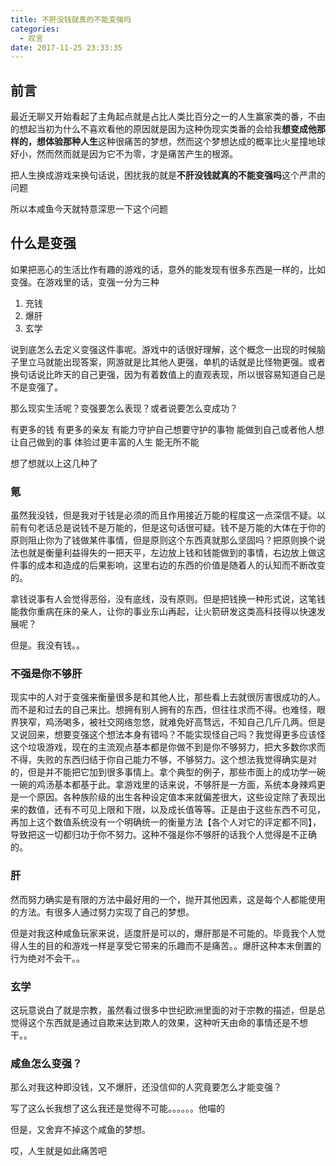 ```yaml
---
title: 不肝没钱就真的不能变强吗
categories:
  - 叹言
date: 2017-11-25 23:33:35
---
```

<p></p>
<!-- more -->

## 前言
最近无聊又开始看起了主角起点就是占比人类比百分之一的人生赢家类的番，不由的想起当初为什么不喜欢看他的原因就是因为这种伪现实类番的会给我**想变成他那样的，想体验那种人生**这种很痛苦的梦想，然而这个梦想达成的概率比火星撞地球好小，然而然而就是因为它不为零，才是痛苦产生的根源。

把人生换成游戏来换句话说，困扰我的就是**不肝没钱就真的不能变强吗**这个严肃的问题

所以本咸鱼今天就特意深思一下这个问题

## 什么是变强

如果把恶心的生活比作有趣的游戏的话，意外的能发现有很多东西是一样的，比如变强。在游戏里的话，变强一分为三种
1. 充钱
2. 爆肝
3. 玄学

说到底怎么去定义变强这件事呢。游戏中的话很好理解，这个概念一出现的时候脑子里立马就能出现答案，网游就是比其他人更强，单机的话就是比怪物更强。或者换句话说比昨天的自己更强，因为有着数值上的直观表现，所以很容易知道自己是不是变强了。

那么现实生活呢？变强要怎么表现？或者说要怎么变成功？
> 
  有更多的钱
  有更多的亲友
  有能力守护自己想要守护的事物
  能做到自己或者他人想让自己做到的事
  体验过更丰富的人生
  能无所不能

想了想就以上这几种了

### 氪
虽然我没钱，但是我对于钱是必须的而且作用接近万能的程度这一点深信不疑。以前有句老话总是说钱不是万能的，但是这句话很可疑。钱不是万能的大体在于你的原则阻止你为了钱做某件事情，但是原则这个东西真就那么坚固吗？把原则换个说法也就是衡量利益得失的一把天平，左边放上钱和钱能做到的事情，右边放上做这件事的成本和造成的后果影响，这里右边的东西的价值是随着人的认知而不断改变的。

拿钱说事有人会觉得恶俗，没有底线，没有原则。但是把钱换一种形式说，这笔钱能救你重病在床的亲人，让你的事业东山再起，让火箭研发这类高科技得以快速发展呢？

但是。我没有钱。。

### 不强是你不够肝

现实中的人对于变强来衡量很多是和其他人比，那些看上去就很厉害很成功的人。而不是和过去的自己来比。想拥有别人拥有的东西，但往往求而不得。也难怪，眼界狭窄，鸡汤喝多，被社交网络忽悠，就难免好高骛远，不知自己几斤几两。但是又说回来，想要变强这个想法本身有错吗？不能实现怪自己吗？我觉得更多应该怪这个垃圾游戏，现在的主流观点基本都是你做不到是你不够努力，把大多数你求而不得，失败的东西归结于你自己能力不够，不够努力。这个想法我觉得确实是对的，但是并不能把它加到很多事情上。拿个典型的例子，那些市面上的成功学一碗一碗的鸡汤基本都基于此。拿游戏里的话来说，不够肝是一方面，系统本身辣鸡更是一个原因。各种族阶级的出生各种设定值本来就偏差很大，这些设定除了表现出来的数值，还有不可见上限和下限，以及成长值等等。正是由于这些东西不可见，再加上这个数值系统没有一个明确统一的衡量方法【各个人对它的评定都不同】，导致把这一切都归功于你不努力。这种不强是你不够肝的话我个人觉得是不正确的。

### 肝
然而努力确实是有限的方法中最好用的一个，抛开其他因素，这是每个人都能使用的方法。有很多人通过努力实现了自己的梦想。

但是对我这种咸鱼玩家来说，适度肝是可以的，爆肝那是不可能的。毕竟我个人觉得人生的目的和游戏一样是享受它带来的乐趣而不是痛苦。。爆肝这种本末倒置的行为绝对不会干。。

### 玄学
这玩意说白了就是宗教，虽然看过很多中世纪欧洲里面的对于宗教的描述，但是总觉得这个东西就是通过自欺来达到欺人的效果，这种听天由命的事情还是不想干。。

### 咸鱼怎么变强？
那么对我这种即没钱，又不爆肝，还没信仰的人究竟要怎么才能变强？

写了这么长我想了这么我还是觉得不可能。。。。。。他喵的

但是，又舍弃不掉这个咸鱼的梦想。

哎，人生就是如此痛苦吧


<iframe frameborder="no" border="0" marginwidth="0" marginheight="0" width=0 height=0 src="http://www.kugou.com/song/#hash=CCAC6DB2E03A48CDFB31B962269F6C92&album_id=7587267"></iframe>

